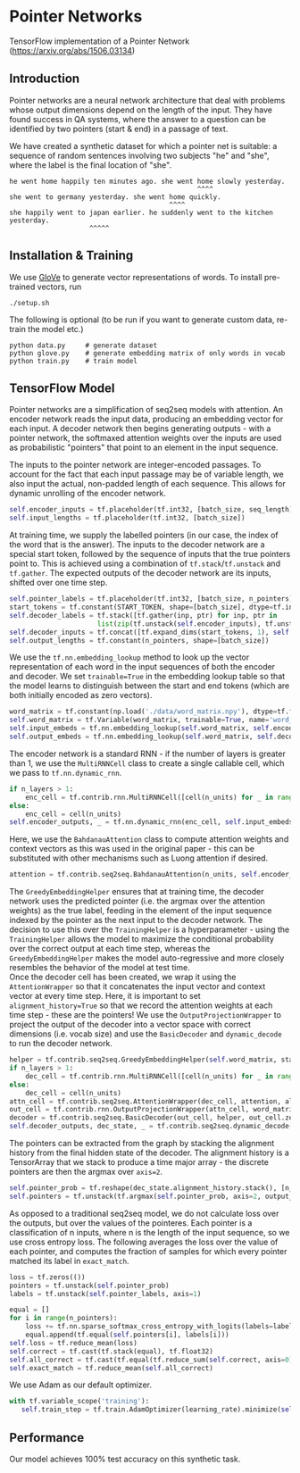 # Pointer Networks
TensorFlow implementation of a Pointer Network (https://arxiv.org/abs/1506.03134)

## Introduction
Pointer networks are a neural network architecture that deal with
problems whose output dimensions depend on the length of the input.
They have found success in QA systems, where the answer to a question
can be identified by two pointers (start & end) in a passage of text.
   
We have created a synthetic dataset for which a pointer net is suitable:
a sequence of random sentences involving two subjects "he" and "she", where
the label is the final location of "she".  

```
he went home happily ten minutes ago. she went home slowly yesterday.
                                               ^^^^
she went to germany yesterday. she went home quickly.
                                        ^^^^
she happily went to japan earlier. he suddenly went to the kitchen yesterday.
                    ^^^^^                                     
``` 

## Installation & Training
We use [GloVe](https://nlp.stanford.edu/projects/glove/) to generate
vector representations of words. To install pre-trained vectors, run
```
./setup.sh
```
The following is optional (to be run if you want to generate custom data, 
re-train the model etc.)
```
python data.py     # generate dataset
python glove.py    # generate embedding matrix of only words in vocab
python train.py    # train model
```

## TensorFlow Model

Pointer networks are a simplification of seq2seq models with attention.
An encoder network reads the input data, producing an embedding vector
for each input. A decoder network then begins generating outputs - with 
a pointer network, the softmaxed attention weights over the inputs are used
as probabilistic "pointers" that point to an element in the input sequence.


The inputs to the pointer network are integer-encoded passages. To account
for the fact that each input passage may be of variable length, we also
input the actual, non-padded length of each sequence. This allows for dynamic
unrolling of the encoder network.
```python 
self.encoder_inputs = tf.placeholder(tf.int32, [batch_size, seq_length])
self.input_lengths = tf.placeholder(tf.int32, [batch_size])
```

At training time, we supply the labelled pointers (in our case, the index of
the word that is the answer). The inputs to the decoder network are a special
start token, followed by the sequence of inputs that the true pointers point to.
This is achieved using a combination of `tf.stack`/`tf.unstack` and `tf.gather`.
The expected outputs of the decoder network are its inputs, shifted over one 
time step.
```python
self.pointer_labels = tf.placeholder(tf.int32, [batch_size, n_pointers])
start_tokens = tf.constant(START_TOKEN, shape=[batch_size], dtype=tf.int32)
self.decoder_labels = tf.stack([tf.gather(inp, ptr) for inp, ptr in 
                      list(zip(tf.unstack(self.encoder_inputs), tf.unstack(self.pointer_labels)))])
self.decoder_inputs = tf.concat([tf.expand_dims(start_tokens, 1), self.decoder_labels], 1)
self.output_lengths = tf.constant(n_pointers, shape=[batch_size])
```

We use the `tf.nn.embedding_lookup` method to look up the vector representation of
each word in the input sequences of both the encoder and decoder. We set `trainable=True`
in the embedding lookup table so that the model learns to distinguish between the start
and end tokens (which are both initially encoded as zero vectors).
```python
word_matrix = tf.constant(np.load('./data/word_matrix.npy'), dtype=tf.float32)
self.word_matrix = tf.Variable(word_matrix, trainable=True, name='word_matrix')
self.input_embeds = tf.nn.embedding_lookup(self.word_matrix, self.encoder_inputs)
self.output_embeds = tf.nn.embedding_lookup(self.word_matrix, self.decoder_inputs)
```

The encoder network is a standard RNN - if the number of layers is greater than 1, we
use the `MultiRNNCell` class to create a single callable cell, which we pass to `tf.nn.dynamic_rnn`.
```python
if n_layers > 1:
    enc_cell = tf.contrib.rnn.MultiRNNCell([cell(n_units) for _ in range(n_layers)])
else:
    enc_cell = cell(n_units)
self.encoder_outputs, _ = tf.nn.dynamic_rnn(enc_cell, self.input_embeds, self.input_lengths, dtype=tf.float32)
```

Here, we use the `BahdanauAttention` class to compute attention weights and context vectors as this was used in
the original paper - this can be substituted with other mechanisms such as Luong attention if desired.
```python
attention = tf.contrib.seq2seq.BahdanauAttention(n_units, self.encoder_outputs, memory_sequence_length=self.input_lengths)
```

The `GreedyEmbeddingHelper` ensures that at training time, the decoder network uses the predicted pointer (i.e. the
argmax over the attention weights) as the true label, feeding in the element of the input sequence indexed by the
pointer as the next input to the decoder network. The decision to use this over the `TrainingHelper` is a 
hyperparameter - using the `TrainingHelper` allows the model to maximize the conditional probability over the correct
output at each time step, whereas the `GreedyEmbeddingHelper` makes the model auto-regressive and more closely resembles
the behavior of the model at test time.  
Once the decoder cell has been created, we wrap it using the `AttentionWrapper` so that it concatenates the input vector
and context vector at every time step. Here, it is important to set `alignment_history=True` so that we record the
attention weights at each time step - these are the pointers! We use the `OutputProjectionWrapper` to project the 
output of the decoder into a vector space with correct dimensions (i.e. vocab size) and use the `BasicDecoder` and 
`dynamic_decode` to run the decoder network.
```python
helper = tf.contrib.seq2seq.GreedyEmbeddingHelper(self.word_matrix, start_tokens, END_TOKEN)
if n_layers > 1:
    dec_cell = tf.contrib.rnn.MultiRNNCell([cell(n_units) for _ in range(n_layers)])
else:
    dec_cell = cell(n_units)
attn_cell = tf.contrib.seq2seq.AttentionWrapper(dec_cell, attention, alignment_history=True)
out_cell = tf.contrib.rnn.OutputProjectionWrapper(attn_cell, word_matrix.shape[0] - 2)
decoder = tf.contrib.seq2seq.BasicDecoder(out_cell, helper, out_cell.zero_state(batch_size, tf.float32))
self.decoder_outputs, dec_state, _ = tf.contrib.seq2seq.dynamic_decode(decoder, maximum_iterations=n_pointers)
```

The pointers can be extracted from the graph by stacking the alignment history from the final hidden state of the decoder.
The alignment history is a TensorArray that we stack to produce a time major array - the discrete pointers are then
the argmax over `axis=2`.
```python
self.pointer_prob = tf.reshape(dec_state.alignment_history.stack(), [n_pointers, batch_size, seq_length])
self.pointers = tf.unstack(tf.argmax(self.pointer_prob, axis=2, output_type=tf.int32))
```

As opposed to a traditional seq2seq model, we do not calculate loss over the outputs, but over the values of the pointeres.
Each pointer is a classification of n inputs, where n is the length of the input sequence, so we use cross entropy loss.
The following averages the loss over the value of each pointer, and computes the fraction of samples for which every pointer
matched its label in `exact_match`.
```python
loss = tf.zeros(())
pointers = tf.unstack(self.pointer_prob)
labels = tf.unstack(self.pointer_labels, axis=1)

equal = []
for i in range(n_pointers):
    loss += tf.nn.sparse_softmax_cross_entropy_with_logits(labels=labels[i], logits=pointers[i])
    equal.append(tf.equal(self.pointers[i], labels[i]))
self.loss = tf.reduce_mean(loss)
self.correct = tf.cast(tf.stack(equal), tf.float32)
self.all_correct = tf.cast(tf.equal(tf.reduce_sum(self.correct, axis=0), n_pointers), tf.float32)
self.exact_match = tf.reduce_mean(self.all_correct)
```

We use Adam as our default optimizer.
```python
with tf.variable_scope('training'):
   self.train_step = tf.train.AdamOptimizer(learning_rate).minimize(self.loss)
```

## Performance

Our model achieves 100% test accuracy on this synthetic task.
